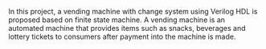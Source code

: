 In this project, a vending machine with change system using Verilog HDL is proposed based on finite state machine. A vending machine is an automated machine that provides items such as snacks, beverages and lottery tickets to consumers after payment into the machine is made.
